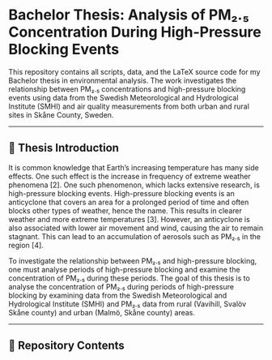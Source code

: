 # Bachelor Thesis: Analysis of PM₂.₅ Concentration During High-Pressure Blocking Events

This repository contains all scripts, data, and the LaTeX source code for my Bachelor thesis in environmental analysis. The work investigates the relationship between PM₂.₅ concentrations and high-pressure blocking events using data from the Swedish Meteorological and Hydrological Institute (SMHI) and air quality measurements from both urban and rural sites in Skåne County, Sweden.

---

## 📄 Thesis Introduction

It is common knowledge that Earth’s increasing temperature has many side effects. One such effect is the increase in frequency of extreme weather phenomena [2]. One such phenomenon, which lacks extensive research, is high-pressure blocking events. High-pressure blocking events is an anticyclone that covers an area for a prolonged period of time and often blocks other types of weather, hence the name. This results in clearer weather and more extreme temperatures [3]. However, an anticyclone is also associated with lower air movement and wind, causing the air to remain stagnant. This can lead to an accumulation of aerosols such as PM₂.₅ in the region [4].

To investigate the relationship between PM₂.₅ and high-pressure blocking, one must analyse periods of high-pressure blocking and examine the concentration of PM₂.₅ during these periods. The goal of this thesis is to analyse the concentration of PM₂.₅ during periods of high-pressure blocking by examining data from the Swedish Meteorological and Hydrological Institute (SMHI) and PM₂.₅ data from rural (Vavihill, Svalöv Skåne county) and urban (Malmö, Skåne county) areas.

---

## 📁 Repository Contents

